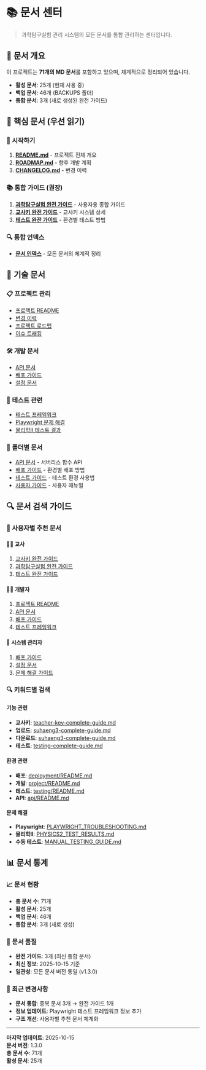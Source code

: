 # 📚 문서 센터

> 과학탐구실험 관리 시스템의 모든 문서를 통합 관리하는 센터입니다.

## 🎯 문서 개요

이 프로젝트는 **71개의 MD 문서**를 포함하고 있으며, 체계적으로 정리되어 있습니다.

- **활성 문서**: 25개 (현재 사용 중)
- **백업 문서**: 46개 (BACKUPS 폴더)
- **통합 문서**: 3개 (새로 생성된 완전 가이드)

## 📖 핵심 문서 (우선 읽기)

### 🚀 시작하기
1. **[README.md](../README.md)** - 프로젝트 전체 개요
2. **[ROADMAP.md](../ROADMAP.md)** - 향후 개발 계획
3. **[CHANGELOG.md](../CHANGELOG.md)** - 변경 이력

### 📚 통합 가이드 (권장)
1. **[과학탐구실험 완전 가이드](suhaeng3-complete-guide.md)** - 사용자용 종합 가이드
2. **[교사키 완전 가이드](teacher-key-complete-guide.md)** - 교사키 시스템 상세
3. **[테스트 완전 가이드](testing-complete-guide.md)** - 환경별 테스트 방법

### 🔍 통합 인덱스
- **[문서 인덱스](DOCUMENT_INDEX.md)** - 모든 문서의 체계적 정리

## 🔧 기술 문서

### 📋 프로젝트 관리
- [프로젝트 README](../project/README.md)
- [변경 이력](../project/CHANGELOG.md)
- [프로젝트 로드맵](../project/ROADMAP.md)
- [이슈 트래킹](../project/ISSUES.md)

### 🛠️ 개발 문서
- [API 문서](../project/api.md)
- [배포 가이드](../project/deployment.md)
- [설정 문서](../project/configuration.md)

### 🧪 테스트 관련
- [테스트 프레임워크](../testing-framework/README.md)
- [Playwright 문제 해결](PLAYWRIGHT_TROUBLESHOOTING.md)
- [물리학II 테스트 결과](PHYSICS2_TEST_RESULTS.md)

### 📁 폴더별 문서
- [API 문서](api/README.md) - 서버리스 함수 API
- [배포 가이드](deployment/README.md) - 환경별 배포 방법
- [테스트 가이드](testing/README.md) - 테스트 환경 사용법
- [사용자 가이드](user-guides/README.md) - 사용자 매뉴얼

## 🔍 문서 검색 가이드

### 📱 사용자별 추천 문서

#### 👨‍🏫 교사
1. [교사키 완전 가이드](teacher-key-complete-guide.md)
2. [과학탐구실험 완전 가이드](suhaeng3-complete-guide.md)
3. [테스트 완전 가이드](testing-complete-guide.md)

#### 👨‍💻 개발자
1. [프로젝트 README](../project/README.md)
2. [API 문서](../project/api.md)
3. [배포 가이드](../project/deployment.md)
4. [테스트 프레임워크](../testing-framework/README.md)

#### 🔧 시스템 관리자
1. [배포 가이드](deployment/README.md)
2. [설정 문서](../project/configuration.md)
3. [문제 해결 가이드](PLAYWRIGHT_TROUBLESHOOTING.md)

### 🔍 키워드별 검색

#### 기능 관련
- **교사키**: [teacher-key-complete-guide.md](teacher-key-complete-guide.md)
- **업로드**: [suhaeng3-complete-guide.md](suhaeng3-complete-guide.md)
- **다운로드**: [suhaeng3-complete-guide.md](suhaeng3-complete-guide.md)
- **테스트**: [testing-complete-guide.md](testing-complete-guide.md)

#### 환경 관련
- **배포**: [deployment/README.md](deployment/README.md)
- **개발**: [project/README.md](../project/README.md)
- **테스트**: [testing/README.md](testing/README.md)
- **API**: [api/README.md](api/README.md)

#### 문제 해결
- **Playwright**: [PLAYWRIGHT_TROUBLESHOOTING.md](PLAYWRIGHT_TROUBLESHOOTING.md)
- **물리학II**: [PHYSICS2_TEST_RESULTS.md](PHYSICS2_TEST_RESULTS.md)
- **수동 테스트**: [MANUAL_TESTING_GUIDE.md](MANUAL_TESTING_GUIDE.md)

## 📊 문서 통계

### 📈 문서 현황
- **총 문서 수**: 71개
- **활성 문서**: 25개
- **백업 문서**: 46개
- **통합 문서**: 3개 (새로 생성)

### 🎯 문서 품질
- **완전 가이드**: 3개 (최신 통합 문서)
- **최신 정보**: 2025-10-15 기준
- **일관성**: 모든 문서 버전 통일 (v1.3.0)

### 🔄 최근 변경사항
- **문서 통합**: 중복 문서 3개 → 완전 가이드 1개
- **정보 업데이트**: Playwright 테스트 프레임워크 정보 추가
- **구조 개선**: 사용자별 추천 문서 체계화

---

**마지막 업데이트**: 2025-10-15  
**문서 버전**: 1.3.0  
**총 문서 수**: 71개  
**활성 문서**: 25개